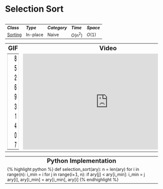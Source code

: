 # Selection Sort

<table style="width: 100%;">
    <tr>
        <table style="width: 100%;">
            <tr>
                <td><strong><i>Class</i></strong></td>
                <td><strong><i>Type</i></strong></td>
                <td><strong><i>Category</i></strong></td>
                <td><strong><i>Time</i></strong></td>
                <td><strong><i>Space</i></strong></td>
            </tr>
            <tr>
                <td><a href="/quickreference/Sorting/Sorting">Sorting</a></td>
                <td>In-place</td>
                <td>Naive</td>
                <td><i>O</i>(n<sup>2</sup>)</td>
                <td><i>O</i>(1)</td>
            </tr>
        </table>
    </tr>
    <tr>
        <table style="width: 100%;">
            <tr style="text-align: center; font-size:20px;">
                <td><strong>GIF</strong></td>
                <td><strong>Video</strong></td>
            </tr>
            <tr>
                <td><img src="SelectionSort.gif" alt="Selection Sort GIF" width="80" height="315"/></td>
                <td><iframe width="560" height="315" src="https://www.youtube.com/embed/g-PGLbMth_g" frameborder="0" allow="accelerometer; autoplay; encrypted-media; gyroscope; picture-in-picture" allowfullscreen></iframe></td>
            </tr>
        </table>
    </tr>
    <tr>
        <table style="width: 100%;">
            <tr style="text-align: center; font-size:20px;">
                <td><strong>Python Implementation</strong></td>
            </tr>
            <tr style="text-align: left;">
                <td><div class="python" markdown="1"/>
{% highlight python %}
def selection_sort(ary):
    n = len(ary)
    for i in range(n):
        i_min = i
        for j in range(i+1, n):
            if ary[j] < ary[i_min]:
                i_min = j
        ary[i], ary[i_min] = ary[i_min], ary[i]
{% endhighlight %}
                </td>
            </tr>
        </table>
    </tr>
</table>